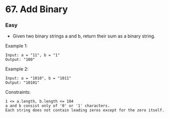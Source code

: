# 67. Add Binary

### Easy

- Given two binary strings a and b, return their sum as a binary string.

 

Example 1:
```
Input: a = "11", b = "1"
Output: "100"
```
Example 2:
```
Input: a = "1010", b = "1011"
Output: "10101"
```

Constraints:
```
1 <= a.length, b.length <= 104
a and b consist only of '0' or '1' characters.
Each string does not contain leading zeros except for the zero itself.
```
